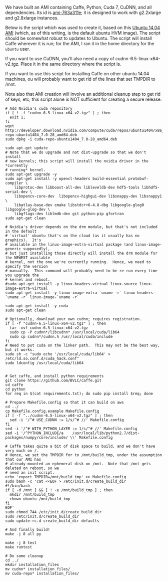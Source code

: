 We have built an AMI containing Caffe, Python, Cuda 7, CuDNN, and all dependencies.  Its id is [ami-763a311e](https://console.aws.amazon.com/ec2/v2/home?region=us-east-1#LaunchInstanceWizard:ami=ami-763a311e); it is designed to work with g2.2xlarge and g2.8xlarge instances.

Below is the script which was used to create it, based on this [Ubuntu 14.04 AMI](http://thecloudmarket.com/image/ami-d05e75b8--ubuntu-images-hvm-ssd-ubuntu-trusty-14-04-amd64-server-20150325) (which, as of this writing, is the default ubuntu HVM image).  The script should be somewhat robust to updates to Ubuntu.  The script will install Caffe wherever it is run; for the AMI, I ran it in the home directory for the `ubuntu` user.

If you want to use CuDNN, you'll also need a copy of cudnn-6.5-linux-x64-v2.tgz.  Place it in the same directory where the script is.

If you want to use this script for installing Caffe on other ubuntu 14.04 machines, ou will probably want to get rid of the lines that set TMPDIR to /mnt.

Note also that AMI creation will involve an additional cleanup step to get rid of keys, etc; this script alone is NOT sufficient for creating a secure release.

	# Add Nvidia's cuda repository
	if [ ! -f "cudnn-6.5-linux-x64-v2.tgz" ] ; then
	  exit 1;
	fi
	wget http://developer.download.nvidia.com/compute/cuda/repos/ubuntu1404/x86_64/cuda-repo-ubuntu1404_7.0-28_amd64.deb
	sudo dpkg -i cuda-repo-ubuntu1404_7.0-28_amd64.deb

	sudo apt-get update
	# Note that we do upgrade and not dist-upgrade so that we don't install
	# new kernels; this script will install the nvidia driver in the *currently
	# running* kernel.
	sudo apt-get upgrade -y
	sudo apt-get install -y opencl-headers build-essential protobuf-compiler \
	    libprotoc-dev libboost-all-dev libleveldb-dev hdf5-tools libhdf5-serial-dev \
	    libopencv-core-dev  libopencv-highgui-dev libsnappy-dev libsnappy1 \
	    libatlas-base-dev cmake libstdc++6-4.8-dbg libgoogle-glog0 libgoogle-glog-dev \
	    libgflags-dev liblmdb-dev git python-pip gfortran
	sudo apt-get clean

	# Nvidia's driver depends on the drm module, but that's not included in the default
	# 'virtual' ubuntu that's on the cloud (as it usually has no graphics).  It's 
	# available in the linux-image-extra-virtual package (and linux-image-generic supposedly),
	# but just installing those directly will install the drm module for the NEWEST available
	# kernel, not the one we're currently running.  Hence, we need to specify the version
	# manually.  This command will probably need to be re-run every time you upgrade the
	# kernel and reboot.
	#sudo apt-get install -y linux-headers-virtual linux-source linux-image-extra-virtual
	sudo apt-get install -y linux-image-extra-`uname -r` linux-headers-`uname -r` linux-image-`uname -r`

	sudo apt-get install -y cuda
	sudo apt-get clean

	# Optionally, download your own cudnn; requires registration.  
	if [ -f "cudnn-6.5-linux-x64-v2.tgz" ] ; then
	  tar -xvf cudnn-6.5-linux-x64-v2.tgz
	  sudo cp -P cudnn*/libcudnn* /usr/local/cuda/lib64
	  sudo cp cudnn*/cudnn.h /usr/local/cuda/include
	fi
	# Need to put cuda on the linker path.  This may not be the best way, but it works.
	sudo sh -c "sudo echo '/usr/local/cuda/lib64' > /etc/ld.so.conf.d/cuda_hack.conf"
	sudo ldconfig /usr/local/cuda/lib64


	# Get caffe, and install python requirements
	git clone https://github.com/BVLC/caffe.git
	cd caffe
	cd python
	for req in $(cat requirements.txt); do sudo pip install $req; done

	# Prepare Makefile.config so that it can build on aws
	cd ../
	cp Makefile.config.example Makefile.config
	if [ -f "../cudnn-6.5-linux-x64-v2.tgz" ] ; then
	  sed -i '/^# USE_CUDNN := 1/s/^# //' Makefile.config
	fi
	sed -i '/^# WITH_PYTHON_LAYER := 1/s/^# //' Makefile.config
	sed -i '/^PYTHON_INCLUDE/a    /usr/local/lib/python2.7/dist-packages/numpy/core/include/ \\' Makefile.config

	# Caffe takes quite a bit of disk space to build, and we don't have very much on /.
	# Hence, we set the TMPDIR for to /mnt/build_tmp, under the assumption that our AMI has
	# already mounted an ephemeral disk on /mnt.  Note that /mnt gets deleted on reboot, so we
	# need an init script.
	echo 'export TMPDIR=/mnt/build_tmp' >> Makefile.config
	sudo bash -c 'cat <<EOF > /etc/init.d/create_build_dir
	#!/bin/bash
	if [ -d /mnt ] && [ ! -e /mnt/build_tmp ] ; then
	  mkdir /mnt/build_tmp
	  chown ubuntu /mnt/build_tmp
	fi
	EOF'
	sudo chmod 744 /etc/init.d/create_build_dir
	sudo /etc/init.d/create_build_dir
	sudo update-rc.d create_build_dir defaults

	# And finally build!
	make -j 8 all py

	make -j 8 test
	make runtest

	# Do some cleanup
	cd ../
	mkdir installation_files
	mv cudnn* installation_files/
	mv cuda-repo* installation_files/